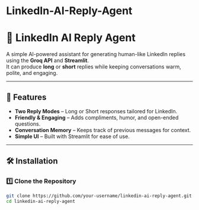 # LinkedIn-AI-Reply-Agent
# 🤖 LinkedIn AI Reply Agent

A simple AI-powered assistant for generating human-like LinkedIn replies using the **Groq API** and **Streamlit**.  
It can produce **long** or **short** replies while keeping conversations warm, polite, and engaging.

---

## 📌 Features
- **Two Reply Modes** – Long or Short responses tailored for LinkedIn.
- **Friendly & Engaging** – Adds compliments, humor, and open-ended questions.
- **Conversation Memory** – Keeps track of previous messages for context.
- **Simple UI** – Built with Streamlit for ease of use.

---

## 🛠️ Installation

### 1️⃣ Clone the Repository
```bash
git clone https://github.com/your-username/linkedin-ai-reply-agent.git
cd linkedin-ai-reply-agent
